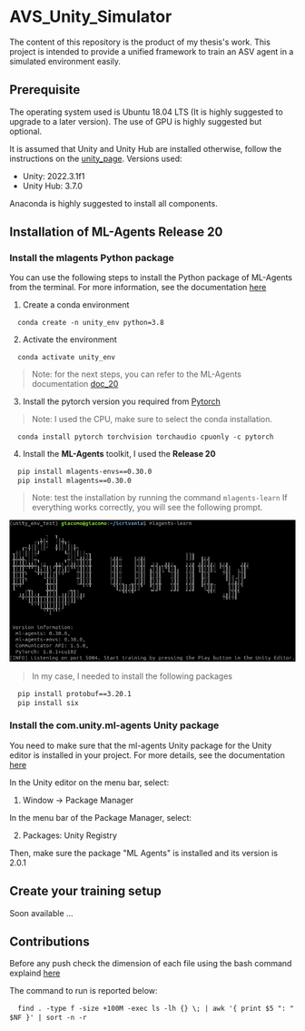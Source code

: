 # AVS_Unity_Simulator

The content of this repository is the product of my thesis's work.
This project is intended to provide a unified framework to train an ASV agent in a simulated environment easily.

## Prerequisite

The operating system used is Ubuntu 18.04 LTS (It is highly suggested to upgrade to a later version). 
The use of GPU is highly suggested but optional.

It is assumed that Unity and Unity Hub are installed otherwise, follow the instructions on the [unity_page](https://unity.com/download).
Versions used:
- Unity: 2022.3.1f1
- Unity Hub: 3.7.0 

Anaconda is highly suggested to install all components.

## Installation of ML-Agents Release 20

### Install the mlagents Python package 

You can use the following steps to install the Python package of ML-Agents from the terminal.
For more information, see the documentation [here](https://github.com/Unity-Technologies/ml-agents/blob/release_20/docs/Installation.md#install-the-mlagents-python-package)


1. Create a conda environment
```
  conda create -n unity_env python=3.8
```
2. Activate the environment
```
  conda activate unity_env
```

> Note: for the next steps, you can refer to the ML-Agents documentation [doc_20]()

3. Install the pytorch version you required from [Pytorch](https://pytorch.org/get-started/locally/)
> Note: I used the CPU, make sure to select the conda installation.
```
  conda install pytorch torchvision torchaudio cpuonly -c pytorch
```
4. Install the **ML-Agents** toolkit, I used the **Release 20**
```
  pip install mlagents-envs==0.30.0
  pip install mlagents==0.30.0
```
> Note: test the installation by running the command ```mlagents-learn```
> If everything works correctly, you will see the following prompt.

![image](Images/Unity_test_installation.png)

> In my case, I needed to install the following packages

```
  pip install protobuf==3.20.1
  pip install six
```
### Install the com.unity.ml-agents Unity package
You need to make sure that the ml-agents Unity package for the Unity editor is installed in your project. For more details, see the documentation [here](https://github.com/Unity-Technologies/ml-agents/blob/release_20/docs/Installation.md#install-the-comunityml-agents-unity-package)

In the Unity editor on the menu bar, select:

1. Window -> Package Manager

In the menu bar of the Package Manager, select:

2. Packages: Unity Registry
 
Then, make sure the package "ML Agents" is installed and its version is 2.0.1 



<!-- comment
## Features

![image](./Images/Env_presentation.png)

This is what the environment looks like.
In the hierarchy on the left, the principal components are:
- The world 
- The target
- The water manager
- The boat

The first two contain the structure of the environment.
Instead, the water manager and the boat are the objects that contain the C# script that defines the wave configuration and the interaction between the vessel and the water, respectively.

### Water manager scripts

![image1](./Images/water_manager_settings_presentation.png)

The water manager contains two scripts.
The first one includes the variables that define the water plane's size and resolution.
Instead, the second script manages the parameters that modify the wave form.

### Boat scripts
![image2](./Images/boat_script_presentation.png)
![image3](./Images/boat_manager_settings_presentation.png)

-->

## Create your training setup
Soon available ...

<!--
### Create the Environment Executable

To create your own training setup with this project you need to first clone this repository
``` 
git clone https://github.com/J-Jack-DMG/ASV_Unity_Simulator.git
```

Then, run the UnityHub executable to open the project.
```
./<UNITY_DIR>/UnityHub.AppImage
```

[image_unity_hub](./Images/Unity_Hub.png)

Select the project "Simulator".
> Note: for the first time, you should add the project.

**Make your changes to the environment and the code according to your task**

Then, build the environment using the following steps.

- File -> Build Settings -> Build

> Note: make sure there is no scene in the "Scene In Build" windows

### Start the training

By default, ML-Agents create in the project directory a "results" directory.
To start a simple test for the training (without the executable) to ensure everything works okay, follow the next steps:

1. Activate your environment
```
  conda activate unity_env
```

2. move to the Simulator directory and see the content of the results directory
```
  cd Simulator
  ls results
```
You should see that there is only the "test_training" directory

3. start a simple training
```
  mlagents-learn
```
> Note: this command will request you to press the button "Play" to start the training inside the unity editor.
> At this point you can also stop the training, the aim of this section is to setup the training using the executable.

4. Inside the "results" directory, you will notice a new directory called "ppo", which is the name of the default algorithm used to train an agent with the ML-Agents toolkit.
```
  ls results
  ls results/ppo
```

**... TREE-LIKE STRUCTURE OF THE PPO DIRECTORY ...**


Training ML-Agents with configuration [here](https://github.com/Unity-Technologies/ml-agents/blob/release_20/docs/Training-ML-Agents.md#training-configurations)
Configuration file for ML-Agents description [here](https://github.com/Unity-Technologies/ml-agents/blob/release_20/docs/Training-Configuration-File.md)

-->

## Contributions

Before any push check the dimension of each file using the bash command explaind [here](https://netshopisp.medium.com/how-to-find-large-files-and-directories-in-linux-server-b176698d276f#:~:text=The%20%2Dtype%20f%20option%20specifies,details%20for%20each%20file%20found.)

The command to run is reported below:

```
  find . -type f -size +100M -exec ls -lh {} \; | awk '{ print $5 ": " $NF }' | sort -n -r
```
